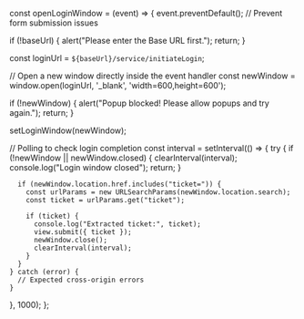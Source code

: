 const openLoginWindow = (event) => {
  event.preventDefault(); // Prevent form submission issues

  if (!baseUrl) {
    alert("Please enter the Base URL first.");
    return;
  }

  const loginUrl = `${baseUrl}/service/initiateLogin`;

  // Open a new window directly inside the event handler
  const newWindow = window.open(loginUrl, '_blank', 'width=600,height=600');

  if (!newWindow) {
    alert("Popup blocked! Please allow popups and try again.");
    return;
  }

  setLoginWindow(newWindow);

  // Polling to check login completion
  const interval = setInterval(() => {
    try {
      if (!newWindow || newWindow.closed) {
        clearInterval(interval);
        console.log("Login window closed");
        return;
      }

      if (newWindow.location.href.includes("ticket=")) {
        const urlParams = new URLSearchParams(newWindow.location.search);
        const ticket = urlParams.get("ticket");

        if (ticket) {
          console.log("Extracted ticket:", ticket);
          view.submit({ ticket });
          newWindow.close();
          clearInterval(interval);
        }
      }
    } catch (error) {
      // Expected cross-origin errors
    }
  }, 1000);
};
